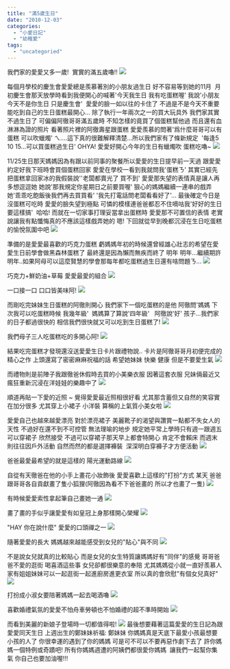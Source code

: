 ```yaml
---
title: "滿5歲生日"
date: "2010-12-03"
categories: 
  - "小愛日記"
  - "幼稚愛"
tags: 
  - "uncategoried"
---
```


我們家的愛愛又多一歲!  實實的滿五歲嚕!! ![](images/5225336366_d1d1d4c7ca.jpg)

每個月學校的慶生會愛愛總是羨慕著別的小朋友過生日 好不容易等到她的11月  月初慶生會那天放學時看到我便開心的喊著'今天我生日 我有吃蛋糕喔' 我說'小朋友 今天不是你生日 只是慶生會'  愛愛的臉一如以往的卡住了 不過是不是今天不重要 能吃到自己的生日蛋糕最開心... 除了執行一年兩次之一的買大玩具外 我們家其實不過生日了 可偏偏阿徹哥哥滿五歲時 不知怎樣的竟買了個蛋糕幫他過 而且還有血淋淋為證的照片 看著照片裡的阿徹壽星跟蛋糕 愛愛羨慕的問著'爲什麼哥哥可以有蛋糕 可以吹蠟燭' ㄟ....這下真的很難解釋清楚...所以我們家有了條新規定  '每逢5 10 15...可以買蛋糕過生日' OHYA! 愛愛好開心今年的生日有蠟燭吹 蛋糕吃嚕~ ![](images/5225337446_1938909d67.jpg) 

11/25生日那天媽媽因為有跟以前同事的聚餐所以愛愛的生日提早前一天過 跟愛愛約定好我下班時會買個蛋糕回家 愛愛在學校一看到我就問我'蛋糕ㄋ' 其實已經先把蛋糕拿回家冰的我假裝說''老闆都賣光了 買不到' 愛愛那失望的表情真是讓人再多想逗逗她 她說'那我規定你星期日之前要買喔' 狠心的媽媽繼續一連串的戲弄她'乖乖吃飽飯後我們再去買買看' '我先打電話問老闆看看好了'... 最後確定今日是沒蛋糕可吃時 愛愛的臉失望到極點 可憐的模樣連爸爸都忍不住嘀咕我'好好的生日要這樣搞'  哈哈! 而就在一切家事打理妥當拿出蛋糕時 愛愛那不可置信的表情 老實說讓我有點懺悔真的不應該這樣戲弄她的 嗯! 下回就從早到晚都沉浸在生日吃蛋糕的愉悅氛圍中吧 ![](images/5224741017_3d63111822.jpg)

準備的是愛愛最喜歡的巧克力蛋糕 虧媽媽年初的時候還曾經雄心壯志的希望在愛愛生日前學會做黑森林蛋糕了 最終還是因為懶而無疾而終了 明年 明年...繼續期許明年..如果阿母可以這麼賢慧的學會那每年都吃蛋糕過生日還有啥問題ㄋ... ![](images/5225335522_aa51c1479b.jpg)

巧克力+鮮奶油+草莓 愛愛最愛的組合 ![](images/5225334128_9708ef738b.jpg)

一口接一口 口口皆美味阿! ![](images/5225333534_be494b5162.jpg)

而剛吃完妹妹生日蛋糕的阿徹則開心 我們家下一個吃蛋糕的是他 阿徹問'媽媽 下次我可以吃蛋糕時候 我幾年級'  媽媽算了算說'四年級'   阿徹說'好' 孩子...我們家的日子都過很快的 相信我們很快就又可以吃到生日蛋糕了! ![](images/5224738839_622127e7f4.jpg)

我們母子三人吃蛋糕吃的多開心阿! ![](images/5224738133_b590a2027b.jpg)

結果吃完蛋糕才發現還沒送愛愛生日卡片跟禮物說.. 卡片是阿徹哥哥月初便完成的精心之作 上頭還寫了密密麻麻祝福的話 希望她妹妹 快樂 健康 但是不要愛生氣 ![](images/5224737443_c4e8ca60f4.jpg)

而禮物則是前陣子我跟徹爸休假時去買的小美樂衣服 因著這套衣服 兄妹倆最近又瘋狂重新沉浸在洋娃娃的樂趣中了 ![](images/5224737715_7eb7dde3f3.jpg)

順道再貼一下愛的近照 ~ 覺得愛愛最近照相很好看 尤其那含蓄但又自然的笑容實在加分很多 尤其穿上小裙子 小洋裝 算稱的上氣質小美女啦 ![](images/5224902289_995d538b3d.jpg)

愛愛自己也越來越愛漂亮 對於漂亮裙子 美麗靴子的渴望與讚賞一點都不失女人的天性 不過好在還不到不可控管 無法理喻的地步 規定她平常上學時只有週一跟週五可以穿裙子 欣然接受 不過可以穿裙子那天早上都會特開心 肯定不會賴床 而週末則往往因戶外活動 自然而然的都是選擇褲裝  深深明白穿褲子才方便活動 ![](images/5225491684_5dff583898.jpg)

爸爸最愛最希望的就是這樣的 陽光運動路線 ![](images/5225490578_26575dec72.jpg)

自從有天徹爸在他的小手上畫花小妝飾後 愛愛喜歡上這樣的"打扮"方式 某天 爸爸跟哥哥各自貢獻畫了隻小狐狸(阿徹因為看不下爸爸畫的 所以才也畫了一隻) ![](images/5224893169_390d15efab.jpg)

有時候愛愛索性拿起筆自己畫她一通 ![](images/5225488678_20c07fd3a7.jpg)

畫了畫的手似乎讓愛愛有如皇冠上身那樣開心榮耀 ![](images/5224892541_da53d2bfea.jpg)

"HAY 你在說什麼" 愛愛的口頭禪之一 ![](images/5225488354_4ee812dfa5.jpg)

隨著愛愛的長大 媽媽越來越能感受到女兒的"貼心"與不同 ![](images/5224892969_1c3d64668f.jpg)

不是說女兒就真的比較貼心 而是女兒的女生特質讓媽媽好有"同伴"的感覺 哥哥爸爸不愛的逛街 喝喜酒這些事 女兒卻都很樂意的奉陪 尤其媽媽從小就一直好羨慕人家有姐姐妹妹可以一起逛街一起進廚房進更衣室 所以真的會欣慰"有個女兒真好" ![](images/5224890423_84413634bd.jpg)

打扮成小淑女要陪著媽媽一起去喝酒嚕 ![](images/5225483982_1c6b5a8b73.jpg)

喜歡婚禮氣氛的愛愛不怕舟車勞頓也不怕婚禮的超不準時開始 ![](images/5224886949_d1abeed698.jpg)

而看到美麗的新娘子登場時一切都值得啦! ![](images/5224886059_0f15c13f8e.jpg) 最後想要藉著這篇愛愛的生日記為跟愛愛同天生日 上週出生的鄭妹妹祈福: 鄭妹妹 你媽媽真是天底下最愛小孩最想要小孩的人了 你很幸運的遇到了你的媽媽 可是可不可以不要再惡作劇下去了 許你媽媽一個特例或奇蹟吧! 所有你媽媽週遭的阿姨們都很愛你媽媽  讓我們一起幫你集氣 你自己也要加油喔!!!
